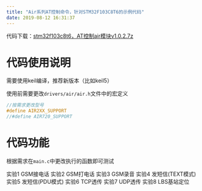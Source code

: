 ```yaml
---
title: "Air系列AT控制命令，针对STM32F103C8T6的示例代码"
date: 2019-08-12 16:31:37
---
```


代码下载：[stm32f103c8t6，AT控制air模块v1.0.2.7z](https://oldask.openluat.com/file/attachments-2019-12-onjKMnkL5de74bdab814f_stm32f103c8t6，AT控制air模块.7z)

# 代码使用说明

需要使用keil编译，推荐新版本（比如keil5）

使用前需要更改`drivers/air/air.h`文件中的宏定义

```c
//按需求更改型号
#define AIR2XX_SUPPORT
//#define AIR720_SUPPORT
```

# 代码功能

根据需求在`main.c`中更改执行的函数即可测试

实验1 GSM接电话
实验2 GSM打电话
实验3 GSM录音
实验4 发短信(TEXT模式)
实验5 发短信(PDU模式)
实验6 TCP透传
实验7 UDP透传
实验8 LBS基站定位

